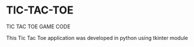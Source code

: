 # TIC-TAC-TOE
TIC TAC TOE GAME CODE

This Tic Tac Toe application was developed in python using tkinter module
